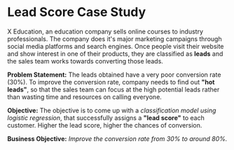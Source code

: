 # Lead Score Case Study

X Education, an education company sells online courses to industry professionals. The company does it's major marketing campaigns through social media platforms and search engines. Once people visit their website and show interest in one of their products, they are classified as **leads** and the sales team works towards converting those leads.

**Problem Statement:** The leads obtained have a very poor conversion rate (30%). To improve the conversion rate, company needs to find out **"hot leads"**, so that the sales team can focus at the high potential leads rather than wasting time and resources on calling everyone.

**Objective:** The objective is to come up with a *classification model using logistic regression*, that successfully assigns a **"lead score"** to each customer. Higher the lead score, higher the chances of conversion.

**Business Objective:** *Improve the conversion rate from 30% to around 80%.*
